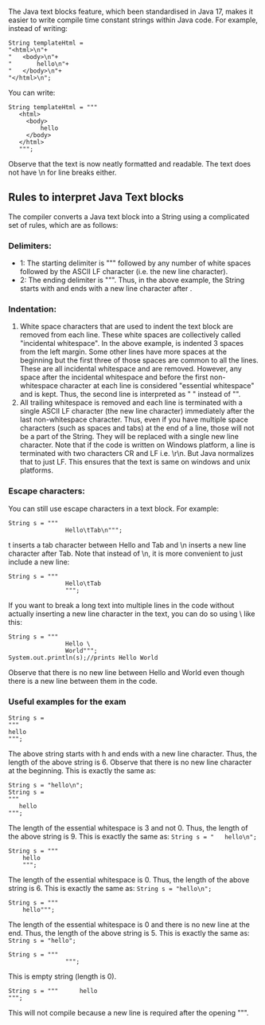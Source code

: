 The Java text blocks feature, which been standardised in Java 17, makes it easier to write compile time constant strings within Java code. For example, instead of writing:
```
String templateHtml =
"<html>\n"+
"   <body>\n"+
"       hello\n"+
"   </body>\n"+
"</html>\n";
```
You can write:
```
String templateHtml = """
   <html>
     <body>
         hello
     </body>
   </html>
   """;
```
Observe that the text is now neatly formatted and readable. The text does not have \n for line breaks either.

## Rules to interpret Java Text blocks
The compiler converts a Java text block into a String using a complicated set of rules, which are as follows:

### Delimiters:
- 1: The starting delimiter is """ followed by any number of white spaces followed by the ASCII LF character (i.e. the new line character).
- 2: The ending delimiter is """. Thus, in the above example, the String starts with <html> and ends with a new line character after </html>.

### Indentation:
1. White space characters that are used to indent the text block are removed from each line. These white spaces are collectively called "incidental whitespace". In the above example, <html> is indented 3 spaces from the left margin. Some other lines have more spaces at the beginning but the first three of those spaces are common to all the lines. These are all incidental whitespace and are removed. However, any space after the incidental whitespace and before the first non-whitespace character at each line is considered "essential whitespace" and is kept. Thus, the second line is interpreted as " <body>" instead of "<body>".  
2. All trailing whitespace is removed and each line is terminated with a single ASCII LF character (the new line character) immediately after the last non-whitespace character. Thus, even if you have multiple space characters (such as spaces and tabs) at the end of a line, those will not be a part of the String. They will be replaced with a single new line character. Note that if the code is written on Windows platform, a line is terminated with two characters CR and LF i.e. \r\n. But Java normalizes that to just LF. This ensures that the text is same on windows and unix platforms.

### Escape characters:
You can still use escape characters in a text block. For example:
```
String s = """
                Hello\tTab\n""";
```
t inserts a tab character between Hello and Tab and \n inserts a new line character after Tab. Note that instead of \n, it is more convenient to just include a new line:
```
String s = """
                Hello\tTab
                """;
```
If you want to break a long text into multiple lines in the code without actually inserting a new line character in the text, you can do so using \ like this:
```
String s = """
                Hello \
                World""";
System.out.println(s);//prints Hello World				
```
Observe that there is no new line between Hello and World even though there is a new line between them in the code.

### Useful examples for the exam
```
String s =
"""
hello
""";
```
The above string starts with h and ends with a new line character. Thus, the length of the above string is 6. Observe that there is no new line character at the beginning. This is exactly the same as:
```
String s = "hello\n";
String s =
"""
   hello
""";
```
The length of the essential whitespace is 3 and not 0. Thus, the length of the above string is 9. This is exactly the same as:
`String s = "   hello\n";`
```
String s = """
    hello
    """;
```
The length of the essential whitespace is 0. Thus, the length of the above string is 6. This is exactly the same as:
`String s = "hello\n";`
```
String s = """
    hello""";
```
The length of the essential whitespace is 0 and there is no new line at the end. Thus, the length of the above string is 5. This is exactly the same as:
`String s = "hello";`
```
String s = """
                """;
```
This is empty string (length is 0).
```
String s = """      hello
""";
```
This will not compile because a new line is required after the opening """.